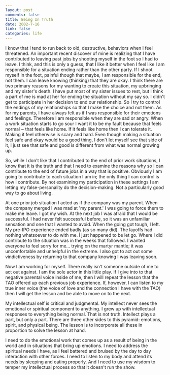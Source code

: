 ```yaml
--- 
layout: post
comments: false
title: Being In Truth
date: 2002-7-16
link: false
categories: life
---
```

I know that I tend to run back to old, destructive, behaviors when I feel threatened. An important recent discover of mine is realizing that I have contributed to leaving past jobs by shooting myself in the foot so I had to leave. I think, and this is only a guess, that I like it better when I feel like I am responsible for a situation ending rather than the other party. If I shoot myself in the foot, painful though that maybe, I am responsible for the end, not them. I can leave knowing (thinking) that they are okay. I think there are two primary reasons for my wanting to create this situation, my upbringing and my sister's death. I have put most of my sister issues to rest, but I think a part of me is mad at her for ending the situation without my say so. I didn't get to participate in her decision to end our relationship. So I try to control the endings of my relationships so that I make the choice and not them. As for my parents, I have always felt as if I was responsible for their emotions and feelings. Therefore I am responsible when they are sad or angry. When a work situation starts to go sour I want it to be my fault because that feels normal ~ that feels like home. If it feels like home then I can tolerate it. Making it feel otherwise is scary and hard. Even though making a situation feel safe and okay would be a good thing, I don't let myself see that side of it, I just see that safe and good is different from what was normal growing up.

So, while I don't like that I contributed to the end of prior work situations, I know that it is the truth and that I need to examine the reasons why so I can contribute to the end of future jobs in a way that is positive. Obviously I am going to contribute to each situation I am in; the only thing I can control is how I contribute. By not examining my participation in these settings I am letting my false-personality do the decision-making. Not a particularly good way to go about living.

At one prior job situation I acted as if the company was my parent. When the company merged I was mad at 'my parent.' I was going to force them to make me leave. I got my wish. At the next job I was afraid that I would be successful. I had never felt successful before, so it was an unfamiliar sensation and one that I wanted to avoid. When the going got tough, I left. My pre-IPO experience ended badly (as so many did). The layoffs had nothing whatsoever to do with me. I just happened to be let go. Where I did contribute to the situation was in the weeks that followed. I wanted everyone to feel sorry for me... trying on the martyr mantle; it was uncomfortable and unhelpful in the extreme. I also got to act out some vindictiveness by returning to that company knowing I was leaving soon.

Now I am working for myself. There really isn't someone outside of me to act out against. I am the sole actor in this little play. If I give into to that negative parental voice inside of me, then I will repeat the lesson that the TAO offered up each previous job experience. If, however, I can listen to my true inner voice (the voice of love and the connection I have with the TAO) then I will get the lesson and be able to move on to the next.

My intellectual self is critical and judgmental. My intellect never sees the emotional or spiritual component to anything. I grew up with intellectual responses to everything being normal. That is not truth. Intellect plays a part, but only a part. There are three other sides to this pyramid: emotions, spirit, and physical being. The lesson is to incorporate all these in proportion to solve the lesson at hand.

I need to do the emotional work that comes up as a result of being in the world and in situations that bring up emotions. I need to address the spiritual needs I have, as I feel battered and bruised by the day to day interaction with other forces. I need to listen to my body and attend its needs by sleeping and eating properly. And I need to use my wisdom to temper my intellectual process so that it doesn't run the show.
